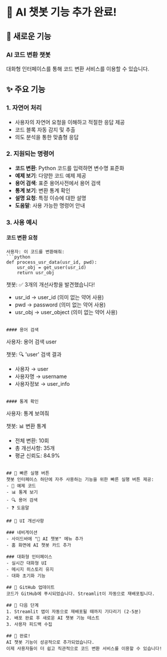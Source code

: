 # 🤖 AI 챗봇 기능 추가 완료!

## 🎯 새로운 기능

### AI 코드 변환 챗봇
대화형 인터페이스를 통해 코드 변환 서비스를 이용할 수 있습니다.

## ✨ 주요 기능

### 1. 자연어 처리
- 사용자의 자연어 요청을 이해하고 적절한 응답 제공
- 코드 블록 자동 감지 및 추출
- 의도 분석을 통한 맞춤형 응답

### 2. 지원되는 명령어
- **코드 변환**: Python 코드를 입력하면 변수명 표준화
- **예제 보기**: 다양한 코드 예제 제공
- **용어 검색**: 표준 용어사전에서 용어 검색
- **통계 보기**: 변환 통계 확인
- **설명 요청**: 특정 이슈에 대한 설명
- **도움말**: 사용 가능한 명령어 안내

### 3. 사용 예시

#### 코드 변환 요청
```
사용자: 이 코드를 변환해줘:
```python
def process_usr_data(usr_id, pwd):
    usr_obj = get_user(usr_id)
    return usr_obj
```

챗봇: ✅ 3개의 개선사항을 발견했습니다!
- usr_id → user_id (의미 없는 약어 사용)
- pwd → password (의미 없는 약어 사용)
- usr_obj → user_object (의미 없는 약어 사용)
```

#### 용어 검색
```
사용자: 용어 검색 user

챗봇: 🔍 'user' 검색 결과
- 사용자 → user
- 사용자명 → username
- 사용자정보 → user_info
```

#### 통계 확인
```
사용자: 통계 보여줘

챗봇: 📊 변환 통계
- 전체 변환: 10회
- 총 개선사항: 35개
- 평균 신뢰도: 84.9%
```

## 🚀 빠른 실행 버튼
챗봇 인터페이스 하단에 자주 사용하는 기능을 위한 빠른 실행 버튼 제공:
- 📝 예제 코드
- 📊 통계 보기
- 🔍 용어 검색
- ❓ 도움말

## 📱 UI 개선사항

### 네비게이션
- 사이드바에 "🤖 AI 챗봇" 메뉴 추가
- 홈 화면에 AI 챗봇 카드 추가

### 대화형 인터페이스
- 실시간 대화형 UI
- 메시지 히스토리 유지
- 대화 초기화 기능

## 🔄 GitHub 업데이트
코드가 GitHub에 푸시되었습니다. Streamlit이 자동으로 재배포됩니다.

## 📝 다음 단계
1. Streamlit 앱이 자동으로 재배포될 때까지 기다리기 (2-5분)
2. 배포 완료 후 새로운 AI 챗봇 기능 테스트
3. 사용자 피드백 수집

## 🎉 완료!
AI 챗봇 기능이 성공적으로 추가되었습니다. 
이제 사용자들이 더 쉽고 직관적으로 코드 변환 서비스를 이용할 수 있습니다!